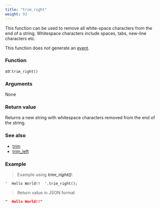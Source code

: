 ```yaml
---
title: "trim_right"
weight: 93
---
```


This function can be used to remove all white-space characters from the end of a string.
Whitespace characters include spaces, tabs, new-line characters etc.

This function does *not* generate an [event](../../../overview/events).

### Function

*str*.`trim_right()`

### Arguments

None

### Return value

Returns a new string with whitespace characters removed from the end of the string.

### See also

- [trim](../trim)
- [trim_left](../trim_left)

### Example

> Example using ***trim_right()***:

```thingsdb,json_response
'  Hello World!!  '.trim_right();
```

> Return value in JSON format

```json
"  Hello World!!"
```
